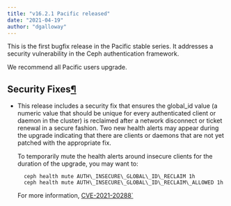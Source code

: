 ```yaml
---
title: "v16.2.1 Pacific released"
date: "2021-04-19"
author: "dgalloway"
---
```


This is the first bugfix release in the Pacific stable series. It addresses a security vulnerability in the Ceph authentication framework.  
  
We recommend all Pacific users upgrade.

  
  

## Security Fixes[¶](#notable-changes "Permalink to this headline")

- This release includes a security fix that ensures the global\_id value (a numeric value that should be unique for every authenticated client or daemon in the cluster) is reclaimed after a network disconnect or ticket renewal in a secure fashion. Two new health alerts may appear during the upgrade indicating that there are clients or daemons that are not yet patched with the appropriate fix.  
      
    To temporarily mute the health alerts around insecure clients for the duration of the upgrade, you may want to:
    
        ceph health mute AUTH\_INSECURE\_GLOBAL\_ID\_RECLAIM 1h
        ceph health mute AUTH\_INSECURE\_GLOBAL\_ID\_RECLAIM\_ALLOWED 1h
    
    For more information, [CVE-2021-20288\`](https://docs.ceph.com/en/latest/security/CVE-2021-20288/)

